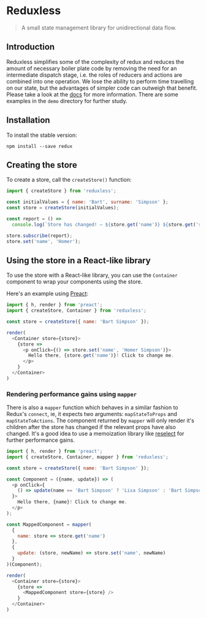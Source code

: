 # Reduxless

> A small state management library for unidirectional data flow.

## Introduction
Reduxless simplifies some of the complexity of redux and reduces the amount of necessary boiler plate code by removing the need for an intermediate dispatch stage, i.e. the roles of reducers and actions are combined into one operation. We lose the ability to perform time travelling on our state, but the advantages of simpler code can outweigh that benefit. Please take a look at the [docs](https://dhassaine.github.io/reduxless/) for more information. There are some examples in the `demo` directory for further study.

## Installation

To install the stable version:
```
npm install --save redux
```

## Creating the store

To create a store, call the `createStore()` function:

```js
import { createStore } from 'reduxless';

const initialValues = { name: 'Bart', surname: 'Simpson' };
const store = createStore(initialValues);

const report = () =>
  console.log(`Store has changed! – ${store.get('name')} ${store.get('surname')}`);

store.subscribe(report);
store.set('name', 'Homer');
```

## Using the store in a React-like library

To use the store with a React-like library, you can use the `Container` component to wrap your components using the store.

Here's an example using [Preact](https://preactjs.com/):

```js
import { h, render } from 'preact';
import { createStore, Container } from 'reduxless';

const store = createStore({ name: 'Bart Simpson' });

render(
  <Container store={store}>
    {store =>
      <p onClick={() => store.set('name', 'Homer Simpson')}>
        Hello there, {store.get('name')}! Click to change me.
      </p>
    }
  </Container>
)
```

### Rendering performance gains using `mapper`

There is also a `mapper` function which behaves in a similar fashion to Redux's `connect`, ie, it expects two arguments: `mapStateToProps` and `mapStateToActions`. The component returned by `mapper` will only render it's children after the store has changed if the relevant props have also changed. It's a good idea to use a memoization library like [reselect](https://github.com/reactjs/reselect) for further performance gains. 

```js
import { h, render } from 'preact';
import { createStore, Container, mapper } from 'reduxless';

const store = createStore({ name: 'Bart Simpson' });

const Component = ({name, update}) => (
  <p onClick={
    () => update(name == 'Bart Simpson' ? 'Lisa Simpson' : 'Bart Simpson')
  }>
    Hello there, {name}! Click to change me.
  </p>
);

const MappedComponent = mapper(
  {
    name: store => store.get('name')
  }, 
  {
    update: (store, newName) => store.set('name', newName)
  }
)(Component);

render(
  <Container store={store}>
    {store =>
      <MappedComponent store={store} />
    }
  </Container>
)
```
